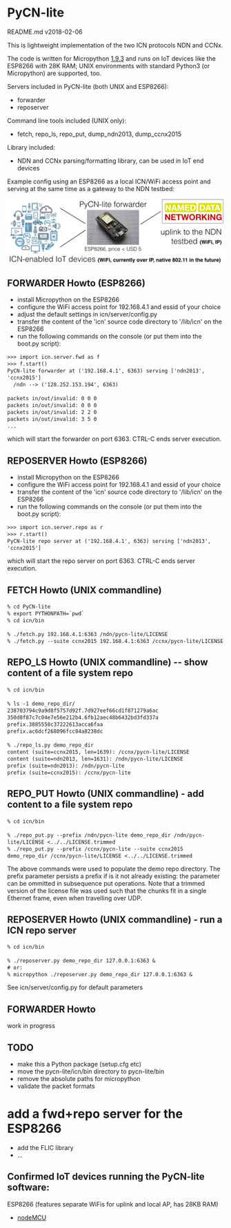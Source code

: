 # PyCN-lite

README.md v2018-02-06

This is lightweight implementation of the two ICN protocols NDN and CCNx.

The code is written for Micropython
[1.9.3](http://docs.micropython.org/en/v1.9.3/pyboard/)
and runs on IoT devices like the ESP8266 with 28K RAM; UNIX
environments with standard Python3 (or Micropython) are supported, too.

Servers included in PyCN-lite (both UNIX and ESP8266):
* forwarder
* reposerver

Command line tools included (UNIX only):
* fetch, repo_ls, repo_put, dump_ndn2013, dump_ccnx2015

Library included:
* NDN and CCNx parsing/formatting library, can be used in IoT end devices

Example config using an ESP8266 as a local ICN/WiFi access point and serving at the same time as a gateway to the NDN testbed:

![PyCN config](doc/PyCN-config.png "PyCN as an IoT gateway")


## FORWARDER Howto (ESP8266)

* install Micropython on the ESP8266
* configure the WiFi access point for 192.168.4.1 and essid of your choice
* adjust the default settings in icn/server/config.py
* transfer the content of the 'icn' source code directory to '/lib/icn' on the ESP8266
* run the following commands on the console (or put them into the boot.py script):
```
>>> import icn.server.fwd as f
>>> f.start()
PyCN-lite forwarder at ('192.168.4.1', 6363) serving ['ndn2013', 'ccnx2015']
  /ndn --> ('128.252.153.194', 6363)

packets in/out/invalid: 0 0 0
packets in/out/invalid: 0 0 0
packets in/out/invalid: 2 2 0
packets in/out/invalid: 3 5 0
...
```
which will start the forwarder on port 6363. CTRL-C ends server execution.


## REPOSERVER Howto (ESP8266)

* install Micropython on the ESP8266
* configure the WiFi access point for 192.168.4.1 and essid of your choice
* transfer the content of the 'icn' source code directory to '/lib/icn' on the ESP8266
* run the following commands on the console (or put them into the boot.py script):
```
>>> import icn.server.repo as r
>>> r.start()
PyCN-lite repo server at ('192.168.4.1', 6363) serving ['ndn2013', 'ccnx2015']
```
which will start the repo server on port 6363. CTRL-C ends server execution.


## FETCH Howto (UNIX commandline)
```
% cd PyCN-lite
% export PYTHONPATH=`pwd`
% cd icn/bin

% ./fetch.py 192.168.4.1:6363 /ndn/pycn-lite/LICENSE
% ./fetch.py --suite ccnx2015 192.168.4.1:6363 /ccnx/pycn-lite/LICENSE
```

## REPO_LS Howto (UNIX commandline) -- show content of a file system repo
```
% cd icn/bin

% ls -1 demo_repo_dir/
238703794c9a9d8f5757d92f.7d927eef66cd1f871279a6ac
350d8f87c7c04e7e56e212b4.6fb12aec48b6432bd3fd337a
prefix.3885558c37222613acca6faa
prefix.ac6dcf268096fcc84a8238dc

% ./repo_ls.py demo_repo_dir
content (suite=ccnx2015, len=1639): /ccnx/pycn-lite/LICENSE
content (suite=ndn2013, len=1631): /ndn/pycn-lite/LICENSE
prefix (suite=ndn2013): /ndn/pycn-lite
prefix (suite=ccnx2015): /ccnx/pycn-lite
```

## REPO_PUT Howto (UNIX commandline) - add content to a file system repo
```
% cd icn/bin

% ./repo_put.py --prefix /ndn/pycn-lite demo_repo_dir /ndn/pycn-lite/LICENSE <../../LICENSE.trimmed 
% ./repo_put.py --prefix /ccnx/pycn-lite --suite ccnx2015 demo_repo_dir /ccnx/pycn-lite/LICENSE <../../LICENSE.trimmed
```

The above commands were used to populate the demo repo directory. The
prefix parameter persists a prefix if is it not already existing: the
parameter can be ommitted in subsequence put operations. Note that
a trimmed version of the license file was used such that the chunks fit
in a single Ethernet frame, even when travelling over UDP.


## REPOSERVER Howto (UNIX commandline) - run a ICN repo server

```
% cd icn/bin

% ./reposerver.py demo_repo_dir 127.0.0.1:6363 &
# or:
% micropython ./reposerver.py demo_repo_dir 127.0.0.1:6363 &
```
See icn/server/config.py for default parameters


## FORWARDER Howto

work in progress

## TODO

* make this a Python package (setup.cfg etc)
* move the pycn-lite/icn/bin directory to pycn-lite/bin
* remove the absolute paths for micropython
* validate the packet formats
# add a fwd+repo server for the ESP8266
* add the FLIC library
* ...

## Confirmed IoT devices running the PyCN-lite software:

ESP8266 (features separate WiFis for uplink and local AP, has 28KB RAM)
* [nodeMCU](http://nodemcu.com/index_en.html)
